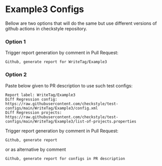 # Example3 Configs

Bellow are two options that will do the same but use different versions
of github actions in checkstyle repository.


### Option 1
Trigger report generation by comment in Pull Request:
```
Github, generate report for WriteTag/Example3
```

### Option 2

Paste below given to PR description to use such test configs:
```
Report label: WriteTag/Example3
Diff Regression config: https://raw.githubusercontent.com/checkstyle/test-configs/main/WriteTag/Example3/config.xml
Diff Regression projects: https://raw.githubusercontent.com/checkstyle/test-configs/main/WriteTag/Example3/list-of-projects.properties
```

Trigger report generation by comment in Pull Request:
```
Github, generate report
```
or as alternative by comment
```
Github, generate report for configs in PR description
```
